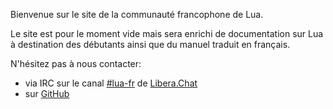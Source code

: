 Bienvenue sur le site de la communauté francophone de Lua.

Le site est pour le moment vide mais sera enrichi de documentation sur Lua à destination des débutants ainsi que du manuel traduit en français.

N'hésitez pas à nous contacter:
- via IRC sur le canal [#lua-fr](https://kiwiirc.com/nextclient/#ircs://irc.libera.chat:6697/#luafr) de [Libera.Chat](https://libera.chat/)
- sur [GitHub](https://github.com/lua-fr/)
